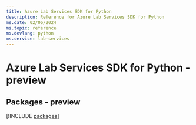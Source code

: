 ```yaml
---
title: Azure Lab Services SDK for Python
description: Reference for Azure Lab Services SDK for Python
ms.date: 02/06/2024
ms.topic: reference
ms.devlang: python
ms.service: lab-services
---
```

# Azure Lab Services SDK for Python - preview
## Packages - preview
[!INCLUDE [packages](lab-services-index.md)]